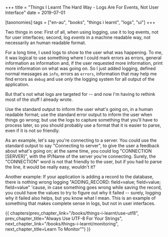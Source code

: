 +++
title = "Things I Learnt The Hard Way - Logs Are For Events, Not User Interface"
date = 2019-07-01

[taxonomies]
tags = ["en-au", "books", "things i learnt", "logs", "ui"]
+++

Two things in one: First of all, when using logging, use it to log events, not
for user interfaces; second, log _events_ in a machine readable way, not
necessarily an human readable format.

<!-- more -->

For a long time, I used logs to show to the user what was happening. To me, it
was logical to use something where I could mark errors as errors, general
information as information and, if the user requested more information, print
more information on what was going on. So I just added logging, defined normal
messages as `info`, errors as `errors`, information that may help me find
errors as `debug` and use _only_ the logging system for all output of the
application.

But that's not what logs are targeted for -- and now I'm having to rethink
most of the stuff I already wrote.

Use the standard output to inform the user what's going on, in a human
readable format; use the standard error output to inform the user when things
go wrong; but use the logs to capture something that you'll have to process
later, so you should probably use a format that it is easier to parse, even if
it is not so friendly.

As an example, let's say you're connecting to a server. You could use the
standard output to say "Connecting to server", to give the user a feedback
about what's going on; at the same time, you could log "CONNECTION
[SERVER]", with the IP/Name of the server you're connecting. Surely, the
"CONNECTION" word is not that friendly to the user, but if you had to parse
the line, it would be really easy, wouldn't it?

Another example: If your application is adding a record to the database, there
is nothing wrong logging "ADDING_RECORD: field=value; field=value;
field=value" 'cause, in case something goes wrong while saving the record, you
could have the values to try to figure out why it failed -- surely, logging
why it failed also helps, but you know what I mean. This is an example of
something that makes complete sense in logs, but not in user interfaces.

{{ chapters(prev_chapter_link="/books/things-i-learnt/use-utf8", prev_chapter_title="Always Use UTF-8 For Your Strings", next_chapter_link="/books/things-i-learnt/monitoring", next_chapter_title=Learn To Monitor"") }}
